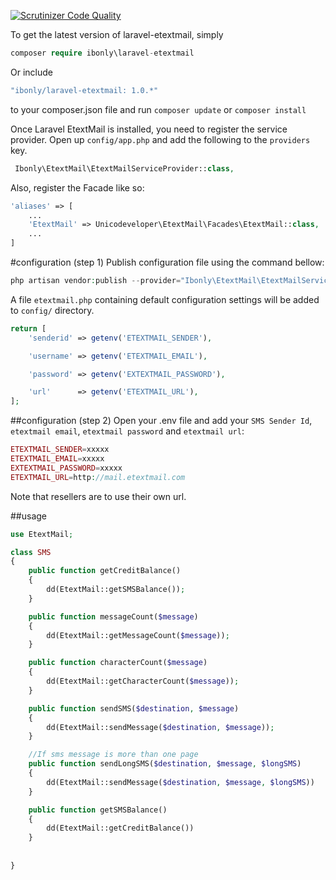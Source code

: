 [![Scrutinizer Code Quality](https://scrutinizer-ci.com/g/andela-iadeniyi/laravel-etextmail/badges/quality-score.png?b=master)](https://scrutinizer-ci.com/g/andela-iadeniyi/laravel-etextmail/?branch=master)

To get the latest version of laravel-etextmail, simply 

```php
composer require ibonly\laravel-etextmail
```
Or include 
```php
"ibonly/laravel-etextmail: 1.0.*"
```
to your composer.json file and run `composer update` or `composer install`

Once Laravel EtextMail is installed, you need to register the service provider. Open up `config/app.php` and add the following to the `providers` key.
```php
 Ibonly\EtextMail\EtextMailServiceProvider::class,
```

Also, register the Facade like so:

```php
'aliases' => [
    ...
    'EtextMail' => Unicodeveloper\EtextMail\Facades\EtextMail::class,
    ...
]
```

#configuration (step 1)
Publish configuration file using the command bellow:
```php
php artisan vendor:publish --provider="Ibonly\EtextMail\EtextMailServiceProvider"
```
A file `etextmail.php` containing default configuration settings will be added to `config/` directory.
```php
return [
	'senderid' => getenv('ETEXTMAIL_SENDER'),

    'username' => getenv('ETEXTMAIL_EMAIL'),

    'password' => getenv('EXTEXTMAIL_PASSWORD'),

    'url'	   => getenv('ETEXTMAIL_URL'),
];
```
##configuration (step 2)
Open your .env file and add your `SMS Sender Id`, `etextmail email`, `etextmail password` and `etextmail url`:
```php
ETEXTMAIL_SENDER=xxxxx
ETEXTMAIL_EMAIL=xxxxx
EXTEXTMAIL_PASSWORD=xxxxx
ETEXTMAIL_URL=http://mail.etextmail.com
```
Note that resellers are to use their own url.

##usage


```php
use EtextMail;

class SMS
{
	public function getCreditBalance()
	{
		dd(EtextMail::getSMSBalance());
	}

	public function	messageCount($message)
	{
		dd(EtextMail::getMessageCount($message));
	}

	public function characterCount($message)
	{
		dd(EtextMail::getCharacterCount($message));
	}

	public function sendSMS($destination, $message)
	{
		dd(EtextMail::sendMessage($destination, $message));
	}

	//If sms message is more than one page
	public function sendLongSMS($destination, $message, $longSMS)
	{
		dd(EtextMail::sendMessage($destination, $message, $longSMS))
	}

	public function getSMSBalance()
	{
		dd(EtextMail::getCreditBalance())
	}
	
	
}
```
